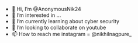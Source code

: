 - 👋 Hi, I’m @AnonymousNik24
- 👀 I’m interested in ...
- 🌱 I’m currently learning about cyber security
- 💞️ I’m looking to collaborate on youtube 
- 📫 How to reach me instagram = @nikhilnagpure_ 

<!---
AnonymousNik24/AnonymousNik24 is a ✨ special ✨ repository because its `README.md` (this file) appears on your GitHub profile.
You can click the Preview link to take a look at your changes.
--->
